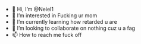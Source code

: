 - 👋 Hi, I’m @Neiel1
- 👀 I’m interested in Fucking ur mom
- 🌱 I’m currently learning how retarded u are
- 💞️ I’m looking to collaborate on nothing cuz u a fag
- 📫 How to reach me fuck off

<!---
Neiel1/Neiel1 is a ✨ special ✨ repository because its `README.md` (this file) appears on your GitHub profile.
You can click the Preview link to take a look at your changes.
--->
